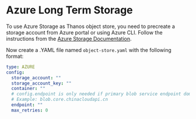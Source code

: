 Azure Long Term Storage
=======================

To use Azure Storage as Thanos object store, you need to precreate a storage account from Azure portal or using Azure CLI. Follow the instructions from the [Azure Storage Documentation](https://docs.microsoft.com/en-us/azure/storage/common/storage-quickstart-create-account).

Now create a .YAML file named `object-store.yaml` with the following format:

``` yaml
type: AZURE
config:
  storage_account: ""
  storage_account_key: ""
  container: ""
  # config.endpoint is only needed if primary blob service endpoint domain is not blob.core.windows.net
  # Example: blob.core.chinacloudapi.cn
  endpoint: ""
  max_retries: 0
```




